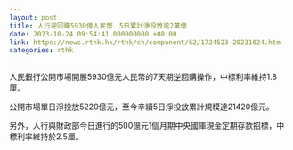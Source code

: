 ```yaml
---
layout: post
title: 人行逆回購5930億人民幣　5日累計淨投放逾2萬億
date: 2023-10-24 09:54:41.000000000 +08:00
link: https://news.rthk.hk/rthk/ch/component/k2/1724523-20231024.htm
categories: rthk
---
```


人民銀行公開市場開展5930億元人民幣的7天期逆回購操作，中標利率維持1.8厘。

公開市場單日淨投放5220億元，至今辛續5日淨投放累計規模達21420億元。

另外，人行與財政部今日進行的500億元1個月期中央國庫現金定期存款招標，中標利率維持於2.5厘。
